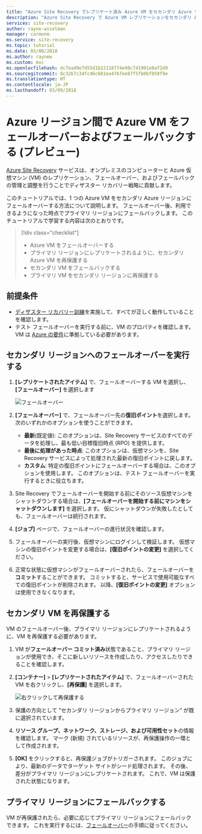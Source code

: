 ```yaml
---
title: "Azure Site Recovery でレプリケート済み Azure VM をセカンダリ Azure リージョンにフェールオーバーおよびフェールバックする (プレビュー)"
description: "Azure Site Recovery で Azure VM レプリケーションをセカンダリ Azure リージョンにフェールオーバーおよびフェールバックする方法について説明します"
services: site-recovery
author: rayne-wiselman
manager: carmonm
ms.service: site-recovery
ms.topic: tutorial
ms.date: 03/08/2018
ms.author: raynew
ms.custom: mvc
ms.openlocfilehash: dc7ead9e7d55d1b22118774e98c741991e8af2d9
ms.sourcegitcommit: 8c3267c34fc46c681ea476fee87f5fb0bf858f9e
ms.translationtype: HT
ms.contentlocale: ja-JP
ms.lasthandoff: 03/09/2018
---
```

# <a name="fail-over-and-fail-back-azure-vms-between-azure-regions-preview"></a>Azure リージョン間で Azure VM をフェールオーバーおよびフェールバックする (プレビュー)

[Azure Site Recovery](site-recovery-overview.md) サービスは、オンプレミスのコンピューターと Azure 仮想マシン (VM) のレプリケーション、フェールオーバー、およびフェールバックの管理と調整を行うことでディザスター リカバリー戦略に貢献します。

このチュートリアルでは、1 つの Azure VM をセカンダリ Azure リージョンにフェールオーバーする方法について説明します。 フェールオーバー後、利用できるようになった時点でプライマリ リージョンにフェールバックします。 このチュートリアルで学習する内容は次のとおりです。

> [!div class="checklist"]
> * Azure VM をフェールオーバーする
> * プライマリ リージョンにレプリケートされるように、セカンダリ Azure VM を再保護する
> * セカンダリ VM をフェールバックする
> * プライマリ VM をセカンダリ リージョンに再保護する

## <a name="prerequisites"></a>前提条件

- [ディザスター リカバリー訓練](azure-to-azure-tutorial-dr-drill.md)を実施して、すべてが正しく動作していることを確認します。
- テスト フェールオーバーを実行する前に、VM のプロパティを確認します。 VM は [Azure の要件](azure-to-azure-support-matrix.md#support-for-replicated-machine-os-versions)に準拠している必要があります。

## <a name="run-a-failover-to-the-secondary-region"></a>セカンダリ リージョンへのフェールオーバーを実行する

1. **[レプリケートされたアイテム]** で、フェールオーバーする VM を選択し、**[フェールオーバー]** を選択します

   ![フェールオーバー](./media/azure-to-azure-tutorial-failover-failback/failover.png)

2. **[フェールオーバー]** で、フェールオーバー先の**復旧ポイント**を選択します。 次のいずれかのオプションを使うことができます。

   * **最新**(既定値): このオプションは、Site Recovery サービスのすべてのデータを処理し、最も低い目標復旧時点 (RPO) を提供します。
   * **最後に処理があった時点**: このオプションは、仮想マシンを、Site Recovery サービスによって処理された最新の復旧ポイントに戻します。
   * **カスタム**: 特定の復旧ポイントにフェールオーバーする場合は、このオプションを使用します。 このオプションは、テスト フェールオーバーを実行するときに役立ちます。

3. Site Recovery でフェールオーバーを開始する前にそのソース仮想マシンをシャットダウンする場合は、**[フェールオーバーを開始する前にマシンをシャットダウンします]** を選択します。 仮にシャットダウンが失敗したとしても、フェールオーバーは続行されます。

4. **[ジョブ]** ページで、フェールオーバーの進行状況を確認します。

5. フェールオーバーの実行後、仮想マシンにログインして検証します。 仮想マシンの復旧ポイントを変更する場合は、**[復旧ポイントの変更]** を選択してください。

6. 正常な状態に仮想マシンがフェールオーバーされたら、フェールオーバーを**コミット**することができます。
   コミットすると、サービスで使用可能なすべての復旧ポイントが削除されます。 以降、**[復旧ポイントの変更]** オプションは使用できなくなります。

## <a name="reprotect-the-secondary-vm"></a>セカンダリ VM を再保護する

VM のフェールオーバー後、プライマリ リージョンにレプリケートされるように、VM を再保護する必要があります。

1. VM が**フェールオーバー コミット済み**状態であること、プライマリ リージョンが使用でき、そこに新しいリソースを作成したり、アクセスしたりできることを確認します。
2. **[コンテナー]** > **[レプリケートされたアイテム]** で、フェールオーバーされた VM を右クリックし、**[再保護]** を選択します。

   ![右クリックして再保護する](./media/azure-to-azure-tutorial-failover-failback/reprotect.png)

2. 保護の方向として "セカンダリ リージョンからプライマリ リージョン" が既に選択されています。
3. **リソース グループ、ネットワーク、ストレージ、および可用性セット**の情報を確認します。 マーク (新規) されているリソースが、再保護操作の一環として作成されます。
4. **[OK]** をクリックすると、再保護ジョブがトリガーされます。 このジョブにより、最新のデータでターゲット サイトがシード処理されます。 その後、差分がプライマリ リージョンにレプリケートされます。 これで、VM は保護された状態になります。

## <a name="fail-back-to-the-primary-region"></a>プライマリ リージョンにフェールバックする

VM が再保護されたら、必要に応じてプライマリ リージョンにフェールバックできます。 これを実行するには、[フェールオーバー](#run-a-failover)の手順に従ってください。

